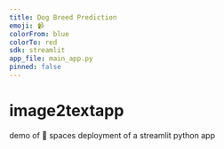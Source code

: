 ```yaml
---
title: Dog Breed Prediction
emoji: 📹
colorFrom: blue
colorTo: red
sdk: streamlit
app_file: main_app.py
pinned: false
---
```


# image2textapp
demo of 🤗 spaces deployment of a streamlit python app
